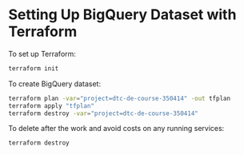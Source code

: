 # Setting Up BigQuery Dataset with Terraform

To set up Terraform:

```sh
terraform init
```

To create BigQuery dataset:

```sh
terraform plan -var="project=dtc-de-course-350414" -out tfplan
terraform apply "tfplan"
terraform destroy -var="project=dtc-de-course-350414"
```

To delete after the work and avoid costs on any running services:

```sh
terraform destroy
```
